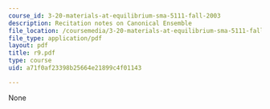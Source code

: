 ```yaml
---
course_id: 3-20-materials-at-equilibrium-sma-5111-fall-2003
description: Recitation notes on Canonical Ensemble
file_location: /coursemedia/3-20-materials-at-equilibrium-sma-5111-fall-2003/a71f0af23398b25664e21899c4f01143_r9.pdf
file_type: application/pdf
layout: pdf
title: r9.pdf
type: course
uid: a71f0af23398b25664e21899c4f01143

---
```

None